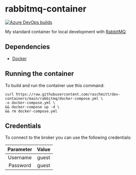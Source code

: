 # rabbitmq-container

[![Azure DevOps builds](https://img.shields.io/azure-devops/build/raschmitt/7618d927-8467-43e2-b5e9-1aeddc1fbfdc/40?label=Build%20%26%20Test&style=flat-square)](https://dev.azure.com/raschmitt/raschmitt/_build?definitionId=40)

My standard container for local development with [RabbitMQ](https://www.rabbitmq.com/).

## Dependencies 

- [Docker](https://docs.docker.com/get-docker/)

## Running the container

To build and run the container use this command:

```
curl https://raw.githubusercontent.com/raschmitt/dev-containers/main/rabbitmq/docker-compose.yml \
-o docker-compose.yml \
&& docker-compose up -d \
&& rm docker-compose.yml
```

## Credentials

To connect to the broker you can use the following credentials:

| Parameter | Value |
| :---: | :---: |
| Username | guest |
| Password | guest |
